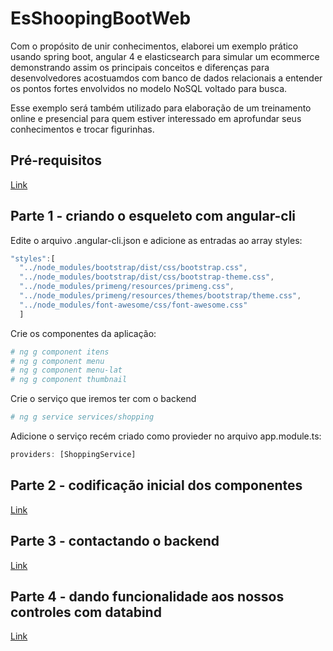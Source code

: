 # EsShoopingBootWeb

Com o propósito de unir conhecimentos, elaborei um exemplo prático usando spring boot, angular 4 e elasticsearch para 
simular um ecommerce demonstrando assim os principais conceitos e diferenças para desenvolvedores acostuamdos com banco
de dados relacionais a entender os pontos fortes envolvidos no modelo NoSQL voltado para busca.

Esse exemplo será também utilizado para elaboração de um treinamento online e presencial para quem estiver interessado 
em aprofundar seus conhecimentos e trocar figurinhas.

## Pré-requisitos

[Link](requisitos.md)

## Parte 1 - criando o esqueleto com angular-cli

Edite o arquivo .angular-cli.json e adicione as entradas ao array styles:

```javascript
"styles":[
  "../node_modules/bootstrap/dist/css/bootstrap.css",
  "../node_modules/bootstrap/dist/css/bootstrap-theme.css",
  "../node_modules/primeng/resources/primeng.css",
  "../node_modules/primeng/resources/themes/bootstrap/theme.css",
  "../node_modules/font-awesome/css/font-awesome.css"
  ]
```

Crie os componentes da aplicação:

```bash
# ng g component itens
# ng g component menu
# ng g component menu-lat
# ng g component thumbnail
```

Crie o serviço que iremos ter com o backend

```bash
# ng g service services/shopping
```

Adicione o serviço recém criado como provieder no arquivo app.module.ts:

```javascript
providers: [ShoppingService]
```

## Parte 2 - codificação inicial dos componentes

[Link](parte2.md)

## Parte 3 - contactando o backend

[Link](parte3.md)

## Parte 4 - dando funcionalidade aos nossos controles com databind

[Link](parte4.md)
